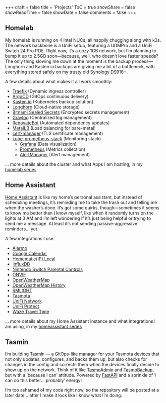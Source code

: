 +++
draft = false
title = 'Projects'
ToC = true
showShare = false
showReadTime = false
showDate = false
comments = false
+++

## Homelab

My homelab is running on 4 Intel NUCs, all happily chugging along with k3s. The network backbone is a UniFi setup, featuring a UDMPro and a UniFi Switch 24 Pro POE. Right now, it’s a cozy 1GB network, but I’m planning to bump it up to 2.5GB soon—because, well, who doesn’t love faster speeds? The only thing slowing me down at the moment is the backup process—Longhorn and Kasten.io backups are giving me a bit of a bottleneck, with everything stored safely on my trusty old Synology DS918+.

A few details about what makes it all work smoothly:
* [Traefik](https://traefik.io/) (Dynamic ingress controller)
* [ArgoCD](https://argo-cd.readthedocs.io) (GitOps continuous delivery)
* [Kasten.io](https://www.veeam.com/products/cloud/kubernetes-data-protection.html) (Kubernetes backup solution)
* [Longhorn](https://longhorn.io/) (Cloud-native storage)
* [Bitnami Sealed Secrets](https://github.com/bitnami-labs/sealed-secrets) (Encrypted secrets management)
* [Graylog](https://graylog.org/) (Centralized log management)
* [RenovateBot](https://github.com/renovatebot/renovate) (Automated dependency updates)
* [MetalLB](https://metallb.io/) (Load balancing for bare-metal)
* [cert-manager](https://cert-manager.io/) (TLS certificate management)
* [kube-prometheus-stack](https://github.com/prometheus-community/helm-charts/tree/main/charts/kube-prometheus-stack) (Monitoring stack)
    * [Grafana](https://grafana.com/) (Data visualization)
    * [Prometheus](https://prometheus.io/) (Metrics collection)
    * [AlertManager](https://prometheus.io/docs/alerting/latest/alertmanager/) (Alert management)

<!-- ... more details about the cluster and what Apps I am hosting, on my [GitHub Repository](https://github.com/AndreiGavriliu/homelab) -->
... more details about the cluster and what Apps I am hosting, in my [homelab series](series/homelab)

## Home Assistant

[Home Assistant](https://www.home-assistant.io/) is like my home’s personal assistant, but instead of scheduling meetings, it’s reminding me to take the trash out and telling me when the washer’s done. It’s got some quirks, though—sometimes it seems to know me better than I know myself, like when it randomly turns on the lights at 3 AM and I’m left wondering if it’s just being helpful or trying to send me a message. At least it’s not sending passive-aggressive reminders… yet.

A few integrations I use:
* [Alarmo](https://github.com/nielsfaber/alarmo)
* [Google Calendar](https://www.home-assistant.io/integrations/google/)
* [Homematic(IP) Local](https://github.com/SukramJ/custom_homematic)
* [InfluxDB](https://www.home-assistant.io/integrations/influxdb/)
* [Nintendo Switch Parental Controls](https://github.com/pantherale0/ha-nintendoparentalcontrols)
* [ONVIF](https://home.gavriliu.com/config/integrations/integration/onvif)
* [OpenWeatherMap](https://www.home-assistant.io/integrations/openweathermap/)
* [OpenWeatherMap History](https://github.com/petergridge/openweathermaphistory)
* [SMLIGHT](https://www.home-assistant.io/integrations/smlight/)
* [Tasmota](https://www.home-assistant.io/integrations/tasmota/)
* [UniFi Network](https://www.home-assistant.io/integrations/unifi/)
* [UniFi Protect](https://www.home-assistant.io/integrations/unifiprotect/)
* [Waze Travel Time](https://www.home-assistant.io/integrations/waze_travel_time/)

<!-- ... and more on my [GitHub Repository](https://github.com/AndreiGavriliu/homelab/cluster/hive/apps/homeassistant/k8s-manifests) -->
... more details about my Home Assistant instance and what Integrations I am using, in my [homeassistant series](series/homeassistant)

## Tasmin

I’m building Tasmin — a GitOps-like manager for your Tasmota devices that not only updates, configures, and backs them up, but also checks for changes in the config and corrects them when the devices finally decide to show up on the network. Think of it like [TasmoAdmin](https://github.com/TasmoAdmin/TasmoAdmin) and [TasmoBackup](https://github.com/danmed/TasmoBackupV1), but with a ‘because I can’ attitude. Powered by [FastAPI](https://fastapi.tiangolo.com/) and a sprinkle of ‘I can do this better… probably’ energy!

I’m too ashamed of my code right now, so the repository will be posted at a later date… after I make it look like I know what I’m doing.